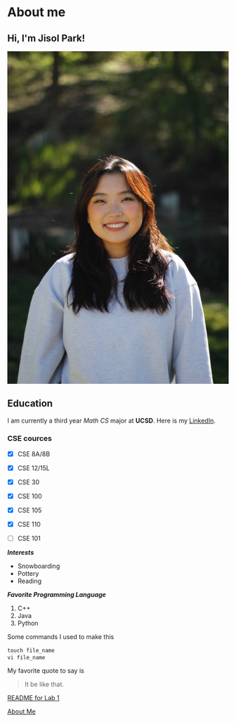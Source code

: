 # About me

## **Hi, I'm Jisol Park!**

![My Picture](my_picture.jpeg)

## Education
I am currently a third year *Math CS* major at **UCSD**. Here is my 
[LinkedIn](https://www.linkedin.com/in/jisol-park/).

### CSE cources
- [x] CSE 8A/8B
- [x] CSE 12/15L
- [x] CSE 30
- [x] CSE 100
- [x] CSE 105 
- [x] CSE 110
- [ ] CSE 101


***Interests***

- Snowboarding
- Pottery
- Reading

***Favorite Programming Language***
1. C++
2. Java
3. Python

Some commands I used to make this 
```
touch file_name
vi file_name
```

My favorite quote to say is 
> It be like that.

[README for Lab 1](README.md)



[About Me](#about-me)
